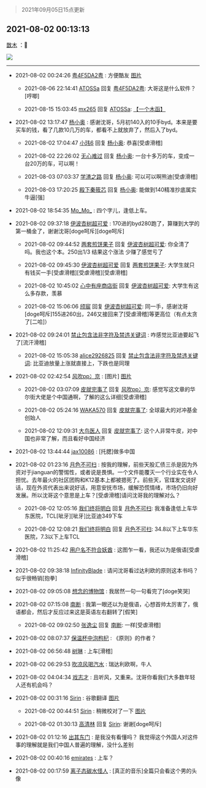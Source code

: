 > 2021年09月05日15点更新
<link rel="stylesheet" href="https://cdn.jsdelivr.net/gh/taotie6/sampleJSON@main/css/photo_show.css">


 ## 2021-08-02 00:13:13 

 [㪚木](https://www.coolapk.com/feed/28840383?shareKey=YTJjYzhlN2I1YzM3NjEzMTc4MmU~) ：🚌 

<div class="album">
<img class="img-item" src="http://image.coolapk.com/feed/2021/0802/00/1081091_96c0683f_4391_7138@1080x6347.png" />
</div>

 ------- 

- 2021-08-02 00:24:26 [粤4F5DA2粤](uid=983185) : 方便酷友 [图片](http://image.coolapk.com/feed/2021/0802/00/983185_9ef5ca44_5064_7632@1080x6208.jpeg)

    - 2021-08-06 22:14:41 [ATOSSa](uid=2489532) 回复 [粤4F5DA2粤](uid=983185): 大哥这是什么软件？[哼唧] 

    - 2021-08-15 15:03:45 [mx265](uid=1039105) 回复 [ATOSSa](uid=2489532): <a class="feed-link-url" href="http://www.coolapk.com/apk/com.One.WoodenLetter" title="一个木函" target="_blank" rel="nofollow">【一个木函】</a> 

- 2021-08-02 13:17:47 [杨小奥](uid=771111) : 感谢沈哥，5月初140入的10手byd。本来是要买车的钱，看了几款10几万的车，都看不上就放弃了，然后入了byd。 

    - 2021-08-02 17:04:47 [小玮6](uid=2732807) 回复 [杨小奥](uid=771111): 恭喜[受虐滑稽] 

    - 2021-08-02 22:26:02 [无心难过](uid=3681127) 回复 [杨小奥](uid=771111): 一台十多万的车，变成一台20万的车，可以啊！ 

    - 2021-08-03 07:03:37 [学渣之路](uid=935369) 回复 [杨小奥](uid=771111): 可以可以啊熊迪[受虐滑稽] 

    - 2021-08-03 17:20:25 [殿下秦筱芯](uid=1506692) 回复 [杨小奥](uid=771111): 能做到140精准抄底属实牛逼[强] 

- 2021-08-02 18:54:35 [Mo_Mo_](uid=432865) : 四个字儿，逢低上车。 

- 2021-08-02 09:37:18 [伊波杏树超可爱](uid=1075392) : 170进的byd280跑了，算赚到大学的第一桶金了，谢谢沈哥[doge呵斥][doge呵斥] 

    - 2021-08-02 09:44:52 [两套煎饼果子](uid=810336) 回复 [伊波杏树超可爱](uid=1075392): 你全清了吗。我也这个本。250出1/3  结果这个涨法  少赚了感觉亏了 

    - 2021-08-02 09:45:30 [伊波杏树超可爱](uid=1075392) 回复 [两套煎饼果子](uid=810336): 大学生就只有钱买一手[受虐滑稽][受虐滑稽][受虐滑稽] 

    - 2021-08-02 10:45:02 [心中有座商店街](uid=1636078) 回复 [伊波杏树超可爱](uid=1075392): 大学生有这么多存款，羡慕 

    - 2021-08-02 15:06:06 [颀宸](uid=2544752) 回复 [伊波杏树超可爱](uid=1075392): 同一手，感谢沈哥[doge呵斥]155进260出，246又接回来了[受虐滑稽]等更高位（有点太贪了[二哈]） 

- 2021-08-02 09:24:01 [禁止包含法非字符及禁违关键词](uid=568901) : 咋感觉比亚迪要起飞了[流汗滑稽] 

    - 2021-08-02 15:05:38 [alice2926825](uid=1064232) 回复 [禁止包含法非字符及禁违关键词](uid=568901): 比亚迪放量上涨就直接上，下跌也是同理 

- 2021-08-02 02:42:54 [风吹pp冫京](uid=880106) : [图片] [图片](http://image.coolapk.com/feed/2021/0802/02/880106_4e5566c8_3373_1868@972x5005.jpeg)

    - 2021-08-02 03:07:09 [皮就完事了](uid=1485758) 回复 [风吹pp冫京](uid=880106): 感觉写这文章的华尔街大佬是个中国通啊，了解的这么详细[受虐滑稽] 

    - 2021-08-02 05:24:16 [WAKA570](uid=2140456) 回复 [皮就完事了](uid=1485758): 全球最大的对冲基金创始人 

    - 2021-08-02 12:09:31 [大鸟医人](uid=1511304) 回复 [皮就完事了](uid=1485758): 这个人非常牛皮，对中国也非常了解，而且看好中国经济 

- 2021-08-02 13:44:44 [jax10086](uid=797822) : [托腮]做多中国 

- 2021-08-02 01:23:16 [月色不可扫](uid=3639201) : 按我的理解，前些天股汇债三杀是因为外资对于jianguan的警惕性，或者说是畏惧。一个文件能覆灭一个行业实在令人担忧。去年最火的社区团购和K12基本上都被摁死了。前些天，官煤发文说好话，现在外资代表出来说好话，用意安抚市场，缓解恐慌情绪，市场仍旧向好发展。所以沈哥这个意思是上车<!--break-->？[受虐滑稽]请问沈哥我的理解对么？ 

    - 2021-08-02 12:05:16 [我们终将明白](uid=3083973) 回复 [月色不可扫](uid=3639201): 我准备逢低上车华东医院，TCL[呲牙][呲牙]比亚迪349下车 

    - 2021-08-02 12:08:21 [我们终将明白](uid=3083973) 回复 [月色不可扫](uid=3639201): 34.8以下上车华东医院，7.3以下上车TCL 

- 2021-08-02 11:25:42 [用户名不符合妖酋](uid=1105274) : 这图乍一看，我还以为是俄语[受虐滑稽] 

- 2021-08-02 09:38:18 [InfinityBlade](uid=768441) : 请问沈哥看过达利欧的原则这本书吗？似乎很畅销[抱拳] 

- 2021-08-02 09:05:08 [想念的博物馆](uid=2050601) : 我居然一句一句看完了[doge笑哭] 

- 2021-08-02 07:15:08 [南断](uid=1225983) : 我第一眼还以为是俄语，心想首帅太厉害了，俄语都会，然后才反应过来这是英语左右翻转了[假笑] 

    - 2021-08-02 09:02:50 [张逸尘](uid=2875054) 回复 [南断](uid=1225983): 一样[受虐滑稽] 

- 2021-08-02 08:07:37 [保温杯中泡枸杞](uid=3327022) : 《原则》的作者？ 

- 2021-08-02 06:56:48 [树琳](uid=1807052) : 上车[滑稽] 

- 2021-08-02 06:29:53 [吹凉风喝汽水](uid=1078141) : 瑞达利欧啊，牛人 

- 2021-08-02 04:04:34 [戏志才](uid=1504369) : 且听风，又重来。沈哥你看我们大多数年轻人还有机会吗？ 

- 2021-08-02 00:31:16 [Sirin](uid=1860924) : 谷歌翻译 [图片](http://image.coolapk.com/feed/2021/0802/00/1860924_8da1d864_5474_9224@1440x5448.jpeg)

    - 2021-08-02 00:44:51 [Sirin](uid=1860924) : 稍微校对了一下 [图片](http://image.coolapk.com/feed/2021/0802/00/1860924_6d08afe5_6290_065@1440x5537.jpeg)

    - 2021-08-02 01:30:13 [高清林](uid=8114305) 回复 [Sirin](uid=1860924): 谢谢[doge呵斥] 

- 2021-08-02 01:12:16 [出其东门](uid=467506) : 是我没有看懂吗？ 我觉得这个外国人对这件事的理解就是我们中国人普遍的理解，没什么差别 

- 2021-08-02 00:40:16 [emirates](uid=2140963) : 上车？ 

- 2021-08-02 00:17:59 [离子态碳水怪人](uid=1112739) : [真正的音乐]全篇只会看这个男的头像 

